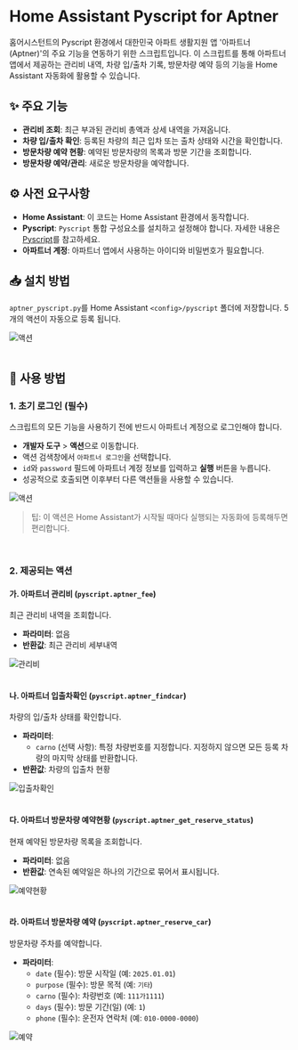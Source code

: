 # Home Assistant Pyscript for Aptner

홈어시스턴트의 Pyscript 환경에서 대한민국 아파트 생활지원 앱 '아파트너(Aptner)'의 주요 기능을 연동하기 위한 스크립트입니다.
이 스크립트를 통해 아파트너 앱에서 제공하는 관리비 내역, 차량 입/출차 기록, 방문차량 예약 등의 기능을 Home Assistant 자동화에 활용할 수 있습니다.

## ✨ 주요 기능

  * **관리비 조회**: 최근 부과된 관리비 총액과 상세 내역을 가져옵니다.
  * **차량 입/출차 확인**: 등록된 차량의 최근 입차 또는 출차 상태와 시간을 확인합니다.
  * **방문차량 예약 현황**: 예약된 방문차량의 목록과 방문 기간을 조회합니다.
  * **방문차량 예약/관리**: 새로운 방문차량을 예약합니다.

## ⚙️ 사전 요구사항

  - **Home Assistant**: 이 코드는 Home Assistant 환경에서 동작합니다.
  - **Pyscript**: `Pyscript` 통합 구성요소를 설치하고 설정해야 합니다. 자세한 내용은 [Pyscript](https://hacs-pyscript.readthedocs.io/en/latest/installation.html)를 참고하세요.
  - **아파트너 계정**: 아파트너 앱에서 사용하는 아이디와 비밀번호가 필요합니다.

## 📥 설치 방법

`aptner_pyscript.py`를 Home Assistant `<config>/pyscript` 폴더에 저장합니다. 5개의 액션이 자동으로 등록 됩니다.

![액션](img.services.png)
<br>
<br>

## 🚀 사용 방법

### 1\. 초기 로그인 (필수)

스크립트의 모든 기능을 사용하기 전에 반드시 아파트너 계정으로 로그인해야 합니다.

  * **개발자 도구** \> **액션**으로 이동합니다.
  * 액션 검색창에서 `아파트너 로그인`을 선택합니다.
  * `id`와 `password` 필드에 아파트너 계정 정보를 입력하고 **실행** 버튼을 누릅니다.
  * 성공적으로 호출되면 이후부터 다른 액션들을 사용할 수 있습니다.

![액션](img.login.png)

> 팁: 이 액션은 Home Assistant가 시작될 때마다 실행되는 자동화에 등록해두면 편리합니다.
<br>

### 2\. 제공되는 액션

#### 가. 아파트너 관리비 (`pyscript.aptner_fee`)

최근 관리비 내역을 조회합니다.
  
  * **파라미터**: 없음
  * **반환값**: 최근 관리비 세부내역
    
![관리비](img.fee.png)
<br>
<br>

#### 나. 아파트너 입출차확인 (`pyscript.aptner_findcar`)

차량의 입/출차 상태를 확인합니다.

  * **파라미터**:
      * `carno` (선택 사항): 특정 차량번호를 지정합니다. 지정하지 않으면 모든 등록 차량의 마지막 상태를 반환합니다.
  * **반환값**: 차량의 입출차 현황
    
![입출차확인](img.carcheck.png)
<br>
<br>

#### 다. 아파트너 방문차량 예약현황 (`pyscript.aptner_get_reserve_status`)

현재 예약된 방문차량 목록을 조회합니다.

  * **파라미터**: 없음
  * **반환값**: 연속된 예약일은 하나의 기간으로 묶어서 표시됩니다.
    
![예약현황](img.carreservechk.png)
<br>
<br>

#### 라. 아파트너 방문차량 예약 (`pyscript.aptner_reserve_car`)

방문차량 주차를 예약합니다.

  * **파라미터**:
      * `date` (필수): 방문 시작일 (예: `2025.01.01`)
      * `purpose` (필수): 방문 목적 (예: `기타`)
      * `carno` (필수): 차량번호 (예: `111가1111`)
      * `days` (필수): 방문 기간(일) (예: `1`)
      * `phone` (필수): 운전자 연락처 (예: `010-0000-0000`)

![예약](img.carreserve.png)
